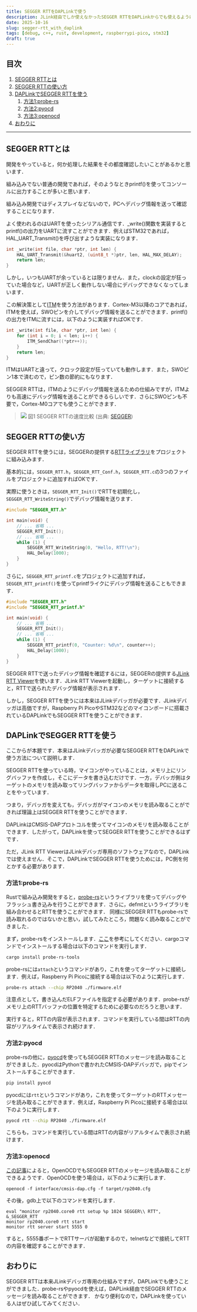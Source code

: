 ```yaml
---
title: SEGGER RTTをDAPLinkで使う
description: JLink経由でしか使えなかったSEGGER RTTをDAPLinkからでも使えるようにするためのメモ
date: 2025-10-16
slug: segger-rtt_with_daplink
tags: [debug, c++, rust, development, raspberrypi-pico, stm32]
draft: true
---
```


<!-- @import "[TOC]" {cmd="toc" depthFrom=1 depthTo=6 orderedList=true} -->
<!-- code_chunk_output -->

## 目次

1. [SEGGER RTTとは](#segger-rttとは)
2. [SEGGER RTTの使い方](#segger-rttの使い方)
3. [DAPLinkでSEGGER RTTを使う](#daplinkでsegger-rttを使う)
    1. [方法1:probe-rs](#方法1probe-rs)
    2. [方法2:pyocd](#方法2pyocd)
    3. [方法3:openocd](#方法3openocd)
4. [おわりに](#おわりに)

<!-- /code_chunk_output -->

---

## SEGGER RTTとは

開発をやっていると，何か処理した結果をその都度確認したいことがあるかと思います．

組み込みでない普通の開発であれば，そのようなときprintf()を使ってコンソールに出力することが多いと思います．

組み込み開発ではディスプレイなどないので，PCへデバッグ情報を送って確認することになります．

よく使われるのはUARTを使ったシリアル通信です．_write()関数を実装するとprintf()の出力をUARTに流すことができます．例えばSTM32であれば，HAL_UART_Transmit()を呼び出すような実装になります．

```cpp
int _write(int file, char *ptr, int len) {
    HAL_UART_Transmit(&huart2, (uint8_t *)ptr, len, HAL_MAX_DELAY);
    return len;
}
```

しかし，いつもUARTが余っているとは限りません．また，clockの設定が狂っていた場合など，UARTが正しく動作しない場合にデバッグできなくなってしまいます．

この解決策として[ITM](https://arm-software.github.io/CMSIS_6/v6.0.0/Core/group__ITM__Debug__gr.html)を使う方法があります．Cortex-M3以降のコアであれば，ITMを使えば，SWOピンを介してデバッグ情報を送ることができます．printf()の出力をITMに流すには，以下のように実装すればOKです．

```cpp
int _write(int file, char *ptr, int len) {
    for (int i = 0; i < len; i++) {
        ITM_SendChar((*ptr++));
    }
    return len;
}
```

ITMはUARTと違って，クロック設定が狂っていても動作します．また，SWOピン1本で済むので，ピン数の節約にもなります．

SEGGER RTTは，ITMのようにデバッグ情報を送るための仕組みですが，ITMよりも高速にデバッグ情報を送ることができるらしいです．さらにSWOピンも不要で，Cortex-M0コアでも使うことができます．

> ![](https://www.segger.com/fileadmin/_processed_/6/5/csm_RTT_SpeedComparison_8ee242b5ae.webp)
> 図1 SEGGER RTTの速度比較 (出典: [SEGGER](https://www.segger.com/products/debug-probes/j-link/technology/about-real-time-transfer/))

## SEGGER RTTの使い方

SEGGER RTTを使うには，SEGGERの提供する[RTTライブラリ](https://www.segger.com/products/debug-probes/j-link/technology/about-real-time-transfer/)をプロジェクトに組み込みます．

基本的には，`SEGGER_RTT.h`，`SEGGER_RTT_Conf.h`，`SEGGER_RTT.c`の3つのファイルをプロジェクトに追加すればOKです．

実際に使うときは，`SEGGER_RTT_Init()`でRTTを初期化し，`SEGGER_RTT_WriteString()`でデバッグ情報を送ります．

```cpp
#include "SEGGER_RTT.h"

int main(void) {
    // ... 省略 ...
    SEGGER_RTT_Init();
    // ... 省略 ...
    while (1) {
        SEGGER_RTT_WriteString(0, "Hello, RTT!\n");
        HAL_Delay(1000);
    }
}
```

さらに，`SEGGER_RTT_printf.c`をプロジェクトに追加すれば，`SEGGER_RTT_printf()`を使ってprintfライクにデバッグ情報を送ることもできます．

```cpp
#include "SEGGER_RTT.h"
#include "SEGGER_RTT_printf.h"

int main(void) {
    // ... 省略 ...
    SEGGER_RTT_Init();
    // ... 省略 ...
    while (1) {
        SEGGER_RTT_printf(0, "Counter: %d\n", counter++);
        HAL_Delay(1000);
    }
}
```

SEGGER RTTで送ったデバッグ情報を確認するには，SEGGERの提供する[JLink RTT Viewer](https://www.segger.com/products/debug-probes/j-link/tools/rtt-viewer/)を使います．JLink RTT Viewerを起動し，ターゲットに接続すると，RTTで送られたデバッグ情報が表示されます．

しかし，SEGGER RTTを使うには本来はJLinkデバッガが必要です．JLinkデバッガは高価ですが，Raspberry Pi PicoやSTM32などのマイコンボードに搭載されているDAPLinkでもSEGGER RTTを使うことができます．

## DAPLinkでSEGGER RTTを使う

ここからが本題です．本来はJLinkデバッガが必要なSEGGER RTTをDAPLinkで使う方法について説明します．

SEGGER RTTを使っている時，マイコンがやっていることは，メモリ上にリングバッファを作成し，そこにデータを書き込むだけです．一方，デバッガ側はターゲットのメモリを読み取ってリングバッファからデータを取得しPCに送ることをやっています．

つまり，デバッガを変えても，デバッガがマイコンのメモリを読み取ることができれば理論上はSEGGER RTTを使うことができます．

DAPLinkはCMSIS-DAPプロトコルを使ってマイコンのメモリを読み取ることができます．したがって，DAPLinkを使ってSEGGER RTTを使うことができるはずです．

ただ，JLink RTT ViewerはJLinkデバッガ専用のソフトウェアなので，DAPLinkでは使えません．そこで，DAPLinkでSEGGER RTTを使うためには，PC側を何とかする必要があります．

### 方法1:probe-rs

Rustで組み込み開発をすると，[probe-rs](https://probe.rs/)というライブラリを使ってデバッグやフラッシュ書き込みを行うことができます．さらに，defmtというライブラリを組み合わせるとRTTを使うことができます．
同様にSEGGER RTTもprobe-rsで読み取れるのではないかと思い，試してみたところ，問題なく読み取ることができました．

まず，probe-rsをインストールします．[ここ](https://probe.rs/docs/getting-started/installation/)を参考にしてください．cargoコマンドでインストールする場合は以下のコマンドを実行します．

```bash
cargo install probe-rs-tools
```

probe-rsには`attach`というコマンドがあり，これを使ってターゲットに接続します．例えば，Raspberry Pi Picoに接続する場合は以下のように実行します．

```bash
probe-rs attach --chip RP2040 ./firmware.elf
```

注意点として，書き込んだELFファイルを指定する必要があります．probe-rsがメモリ上のRTTバッファの位置を特定するために必要なのだろうと思います．

実行すると，RTTの内容が表示されます．コマンドを実行している間はRTTの内容がリアルタイムで表示され続けます．

### 方法2:pyocd

probe-rsの他に，[pyocd](https://github.com/pyocd/pyOCD)を使ってもSEGGER RTTのメッセージを読み取ることができました．pyocdはPythonで書かれたCMSIS-DAPデバッガで，pipでインストールすることができます．

```bash
pip install pyocd
```

pyocdには`rtt`というコマンドがあり，これを使ってターゲットのRTTメッセージを読み取ることができます．例えば，Raspberry Pi Picoに接続する場合は以下のように実行します．

```bash
pyocd rtt --chip RP2040 ./firmware.elf
```

こちらも，コマンドを実行している間はRTTの内容がリアルタイムで表示され続けます．

### 方法3:openocd

[この記事](https://qiita.com/yasuhiro-k/items/b8aa77d83b979c0edbb0)によると，OpenOCDでもSEGGER RTTのメッセージを読み取ることができるようです．OpenOCDを使う場合は，以下のように実行します．

```
openocd -f interface/cmsis-dap.cfg -f target/rp2040.cfg
```

その後，gdb上で以下のコマンドを実行します．

```
eval "monitor rp2040.core0 rtt setup %p 1024 SEGGER\\ RTT", &_SEGGER_RTT
monitor rp2040.core0 rtt start
monitor rtt server start 5555 0
```

すると，5555番ポートでRTTサーバが起動するので，telnetなどで接続してRTTの内容を確認することができます．

## おわりに

SEGGER RTTは本来JLinkデバッガ専用の仕組みですが，DAPLinkでも使うことができました．probe-rsやpyocdを使えば，DAPLink経由でSEGGER RTTのメッセージを読み取ることができます．
かなり便利なので，DAPLinkを使っている人はぜひ試してみてください．